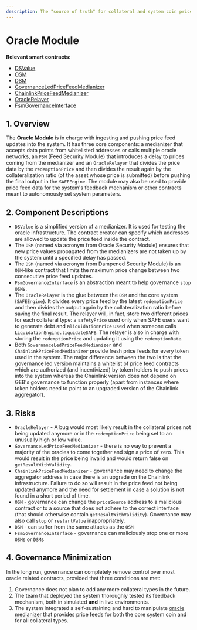 ```yaml
---
description: The "source of truth" for collateral and system coin prices
---
```


# Oracle Module

**Relevant smart contracts:**

* [DSValue](https://github.com/reflexer-labs/ds-value/blob/master/src/value.sol)
* [OSM](https://github.com/reflexer-labs/geb-fsm/blob/master/src/OSM.sol)
* [DSM](https://github.com/reflexer-labs/geb-fsm/blob/master/src/DSM.sol)
* [GovernanceLedPriceFeedMedianizer](https://github.com/reflexer-labs/geb-governance-led-median/blob/master/src/GovernanceLedPriceFeedMedianizer.sol)
* [ChainlinkPriceFeedMedianizer](https://github.com/reflexer-labs/geb-chainlink-median/blob/master/src/ChainlinkPriceFeedMedianizer.sol)
* [OracleRelayer](https://github.com/reflexer-labs/geb/blob/master/src/OracleRelayer.sol)
* [FsmGovernanceInterface](https://github.com/reflexer-labs/geb-fsm-governance-interface/blob/master/src/FsmGovernanceInterface.sol)

## 1. Overview <a id="1-introduction-summary"></a>

The **Oracle Module** is in charge with ingesting and pushing price feed updates into the system. It has three core components: a medianizer that accepts data points from whitelisted addresses or calls multiple oracle networks, an `FSM` \(Feed Security Module\) that introduces a delay to prices coming from the medianizer and an `OracleRelayer` that divides the price data by the `redemptionPrice` and then divides the result again by the collateralization ratio \(of the asset whose price is submitted\) before pushing the final output in the `SAFEEngine`. The module may also be used to provide price feed data for the system's feedback mechanism or other contracts meant to autonomously set system parameters.

## 2. Component Descriptions

* `DSValue` is a simplified version of a medianizer. It is used for testing the oracle infrastructure. The contract creator can specify which addresses are allowed to update the price feed inside the contract.
* The `OSM` \(named via acronym from Oracle Security Module\) ensures that new price values propagated from the medianizers are not taken up by the system until a specified delay has passed.
* The `DSM` \(named via acronym from Dampened Security Module\) is an `OSM`-like contract that limits the maximum price change between two consecutive price feed updates.
* `FsmGovernanceInterface` is an abstraction meant to help governance `stop` `OSM`s.
* The `OracleRelayer` is the glue between the `OSM` and the core system \(`SAFEEngine`\). It divides every price feed by the latest `redemptionPrice` and then divides the output again by the collateralization ratio before saving the final result. The relayer will, in fact, store two different prices for each collateral type: a `safetyPrice` used only when SAFE users want to generate debt and a`liquidationPrice` used when someone calls `LiquidationEngine.liquidateSAFE`. The relayer is also in charge with storing the `redemptionPrice` and updating it using the `redemptionRate`.
* Both `GovernanceLedPriceFeedMedianizer` and `ChainlinkPriceFeedMedianizer` provide fresh price feeds for every token used in the system. The major difference between the two is that the governance led version maintains a whitelist of price feed contracts which are authorized \(and incentivized\) by token holders to push prices into the system whereas the Chainlink version does not depend on GEB's governance to function properly \(apart from instances where token holders need to point to an upgraded version of the Chainlink aggregator\).

## 3. Risks <a id="5-failure-modes-bounds-on-operating-conditions-and-external-risk-factors"></a>

* `OracleRelayer` - A bug would most likely result in the collateral prices not being updated anymore or in the `redemptionPrice` being set to an unusually high or low value.
* `GovernanceLedPriceFeedMedianizer` - there is no way to prevent a majority of the oracles to come together and sign a price of zero. This would result in the price being invalid and would return false on `getResultWithValidity`.
* `ChainlinkPriceFeedMedianizer` - governance may need to change the aggregator address in case there is an upgrade on the Chainlink infrastructure. Failure to do so will result in the price feed not being updated anymore and the need for settlement in case a solution is not found in a short period of time.
* `OSM` - governance can change the `priceSource` address to a malicious contract or to a source that does not adhere to the correct interface \(that should otherwise contain `getResultWithValidity`\). Governance may also call `stop` or `restartValue` inappropriately.
* `DSM` - can suffer from the same attacks as the `OSM`
* `FsmGovernanceInterface` - governance can maliciously stop one or more `OSM`s or `DSM`s

## 4. Governance Minimization

In the long run, governance can completely remove control over most oracle related contracts, provided that three conditions are met:

1. Governance does not plan to add any more collateral types in the future.
2. The team that deployed the system thoroughly tested its feedback mechanism, both in simulated **and** in live environments.
3. The system integrated a self-sustaining and hard to manipulate [oracle medianizer](https://docs.reflexer.finance/system-contracts/oracle-module/medianizer/oracle-network-medianizer) that provides price feeds for both the core system coin and for all collateral types.

